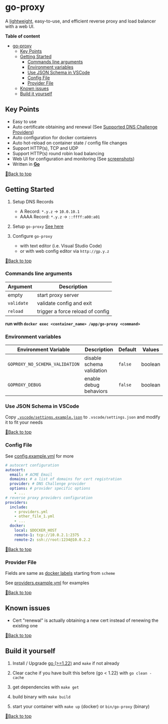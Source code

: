 # go-proxy

A [lightweight](docs/benchmark_result.md), easy-to-use, and efficient reverse proxy and load balancer with a web UI.

**Table of content**

<!-- TOC -->

- [go-proxy](#go-proxy)
  - [Key Points](#key-points)
  - [Getting Started](#getting-started)
    - [Commands line arguments](#commands-line-arguments)
    - [Environment variables](#environment-variables)
    - [Use JSON Schema in VSCode](#use-json-schema-in-vscode)
    - [Config File](#config-file)
    - [Provider File](#provider-file)
  - [Known issues](#known-issues)
  - [Build it yourself](#build-it-yourself)

## Key Points

- Easy to use
- Auto certificate obtaining and renewal (See [Supported DNS Challenge Providers](docs/dns_providers.md))
- Auto configuration for docker contaienrs
- Auto hot-reload on container state / config file changes
- Support HTTP(s), TCP and UDP
- Support HTTP(s) round robin load balancing
- Web UI for configuration and monitoring (See [screenshots](screeenshots))
- Written in **[Go](https://go.dev)**

[🔼Back to top](#table-of-content)

## Getting Started

1. Setup DNS Records

   - A Record: `*.y.z` -> `10.0.10.1`
   - AAAA Record: `*.y.z` -> `::ffff:a00:a01`

2. Setup `go-proxy` [See here](docs/docker.md)

3. Configure `go-proxy`
   - with text editor (i.e. Visual Studio Code)
   - or with web config editor via `http://gp.y.z`

[🔼Back to top](#table-of-content)

### Commands line arguments

| Argument   | Description                      |
| ---------- | -------------------------------- |
| empty      | start proxy server               |
| `validate` | validate config and exit         |
| `reload`   | trigger a force reload of config |

**run with `docker exec <container_name> /app/go-proxy <command>`**

### Environment variables

| Environment Variable           | Description               | Default | Values  |
| ------------------------------ | ------------------------- | ------- | ------- |
| `GOPROXY_NO_SCHEMA_VALIDATION` | disable schema validation | `false` | boolean |
| `GOPROXY_DEBUG`                | enable debug behaviors    | `false` | boolean |

### Use JSON Schema in VSCode

Copy [`.vscode/settings.example.json`](.vscode/settings.example.json) to `.vscode/settings.json` and modify it to fit your needs

[🔼Back to top](#table-of-content)

### Config File

See [config.example.yml](config.example.yml) for more

```yaml
# autocert configuration
autocert:
  email: # ACME Email
  domains: # a list of domains for cert registration
  provider: # DNS Challenge provider
  options: # provider specific options
    - ...
# reverse proxy providers configuration
providers:
  include:
    - providers.yml
    - other_file_1.yml
    - ...
  docker:
    local: $DOCKER_HOST
    remote-1: tcp://10.0.2.1:2375
    remote-2: ssh://root:1234@10.0.2.2
```

[🔼Back to top](#table-of-content)

### Provider File

Fields are same as [docker labels](docs/docker.md#labels) starting from `scheme`

See [providers.example.yml](providers.example.yml) for examples

[🔼Back to top](#table-of-content)

## Known issues

- Cert "renewal" is actually obtaining a new cert instead of renewing the existing one

[🔼Back to top](#table-of-content)

## Build it yourself

1. Install / Upgrade [go (>=1.22)](https://go.dev/doc/install) and `make` if not already

2. Clear cache if you have built this before (go < 1.22) with `go clean -cache`

3. get dependencies with `make get`

4. build binary with `make build`

5. start your container with `make up` (docker) or `bin/go-proxy` (binary)

[🔼Back to top](#table-of-content)
